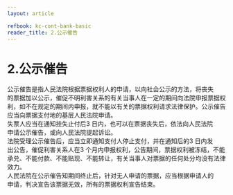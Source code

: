 ```yaml
---
layout: article

refbook: kc-cont-bank-basic
reader_title: 2.公示催告
---
```


# 2.公示催告

公示催告是指人民法院根据票据权利人的申请，以向社会公示的方法，将丧失<br />
      的票据加以公示，催促不明利害关系的有关当事人在一定的期间向法院申报票据权<br />
      利，如不在规定的期间内申报，就不能以有关的票据权利请求法律保护。公示催告<br />
      应当向票据支付地的基层人民法院申请。<br />
      失票人应当在通知挂失止付后3 日内，也可以在票据丧失后，依法向人民法院<br />
      申请公示催告，或向人民法院提起诉讼。<br />
      法院受理公示催告后，应当立即通知支付人停止支付，并在通知后的3 日内发<br />
      出公告，催促利害关系人在3 个月内申报权利，公告期间，票据权利被冻结，不能<br />
      承兑、不能付款、不能贴现、不能转让，有关当事人对票据的任何处分均没有法律<br />
      效力。<br />
      人民法院在公示催告知期间终止后，针对无人申请的票据，应当根据申请人的<br />
    申请，判决宣告该票据无效，所有的票据权利宣告结束。